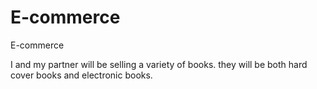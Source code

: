 E-commerce
==========

E-commerce

I and my partner will be selling a variety of books. they will be both hard cover books and electronic books.
